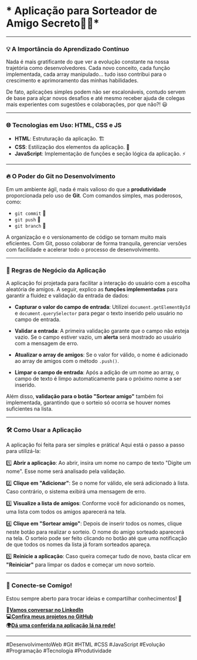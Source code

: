 # * Aplicação para Sorteador de Amigo Secreto🎉🎁*

---

### **💡 A Importância do Aprendizado Contínuo**

Nada é mais gratificante do que ver a evolução constante na nossa trajetória como desenvolvedores. Cada novo conceito, cada função implementada, cada array manipulado… tudo isso contribui para o crescimento e aprimoramento das minhas habilidades.

De fato, aplicações simples podem não ser escalonáveis, contudo servem de base para alçar novos desafios e até mesmo receber ajuda de colegas mais experientes com sugestões e colaborações, por que não?! 😃 

---

### **🌐 Tecnologias em Uso: HTML, CSS e JS**

- **HTML**: Estruturação da aplicação. 🏗️
- **CSS**: Estilização dos elementos da aplicação. 🎨
- **JavaScript**: Implementação de funções e seção lógica da aplicação. ⚡



---

### **🔥 O Poder do Git no Desenvolvimento**

Em um ambiente ágil, nada é mais valioso do que a **produtividade** proporcionada pelo uso de **Git**. Com comandos simples, mas poderosos, como:

- `git commit` 📜
- `git push` 🚀
- `git branch` 🔀

A organização e o versionamento de código se tornam muito mais eficientes. Com Git, posso colaborar de forma tranquila, gerenciar versões com facilidade e acelerar todo o processo de desenvolvimento.

---

### **🔧 Regras de Negócio da Aplicação**

A aplicação foi projetada para facilitar a interação do usuário com a escolha aleatória de amigos. A seguir, explico as **funções implementadas** para garantir a fluidez e validação da entrada de dados:

- **Capturar o valor do campo de entrada**: Utilizei `document.getElementById` e `document.querySelector` para pegar o texto inserido pelo usuário no campo de entrada.
  
- **Validar a entrada**: A primeira validação garante que o campo não esteja vazio. Se o campo estiver vazio, um **alerta** será mostrado ao usuário com a mensagem de erro.

- **Atualizar o array de amigos**: Se o valor for válido, o nome é adicionado ao array de amigos com o método `.push()`.

- **Limpar o campo de entrada**: Após a adição de um nome ao array, o campo de texto é limpo automaticamente para o próximo nome a ser inserido.

Além disso, **validação para o botão "Sortear amigo"** também foi implementada, garantindo que o sorteio só ocorra se houver nomes suficientes na lista.

---

### **🛠 Como Usar a Aplicação**

A aplicação foi feita para ser simples e prática! Aqui está o passo a passo para utilizá-la:

1️⃣ **Abrir a aplicação**: Ao abrir, insira um nome no campo de texto "Digite um nome". Esse nome será analisado pela validação.

2️⃣ **Clique em "Adicionar"**: Se o nome for válido, ele será adicionado à lista. Caso contrário, o sistema exibirá uma mensagem de erro.

3️⃣ **Visualize a lista de amigos**: Conforme você for adicionando os nomes, uma lista com todos os amigos aparecerá na tela.

4️⃣ **Clique em "Sortear amigo"**: Depois de inserir todos os nomes, clique neste botão para realizar o sorteio. O nome do amigo sorteado aparecerá na tela.
    O sorteio pode ser feito clicando no botão até que uma notificação de que todos os nomes da lista já foram sorteados apareça.

5️⃣ **Reinicie a aplicação**: Caso queira começar tudo de novo, basta clicar em **"Reiniciar"** para limpar os dados e começar um novo sorteio.

---

### **🔗 Conecte-se Comigo!**

Estou sempre aberto para trocar ideias e compartilhar conhecimentos! 🚀

**💼[Vamos conversar no LinkedIn](https://www.linkedin.com/in/rodolfofps/)**</br>
**💻[Confira meus projetos no GitHub](https://github.com/rodolfofps/)**</br>
**🌍[Dá uma conferida na aplicação lá na rede!](https://sorteador-amigo-secreto-puce.vercel.app/)**

---

#DesenvolvimentoWeb #Git #HTML #CSS #JavaScript #Evolução #Programação #Tecnologia #Produtividade
